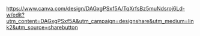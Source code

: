 https://www.canva.com/design/DAGxgPSxf5A/TqXrfsBz5muNdsroj6Ld-w/edit?utm_content=DAGxgPSxf5A&utm_campaign=designshare&utm_medium=link2&utm_source=sharebutton

